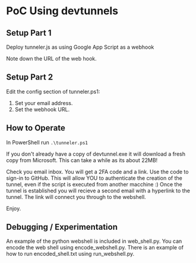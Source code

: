 # PoC Using devtunnels

## Setup Part 1
Deploy tunneler.js as using Google App Script as a webhook

Note down the URL of the web hook.

## Setup Part 2

Edit the config section of tunneler.ps1:

1. Set your email address.
2. Set the webhook URL.

## How to Operate
In PowerShell run `.\tunneler.ps1`

If you don't already have a copy of devtunnel.exe it will download a fresh copy from Microsoft. This can take a while as its about 22MB!

Check you email inbox. You will get a 2FA code and a link. Use the code to sign-in to GitHub.
This will allow YOU to authenticate the creation of the tunnel, even if the script is executed from another macchine :)
Once the tunnel is established you will recieve a second email with a hyperlink to the tunnel.
The link will connect you through to the webshell.

Enjoy.

## Debugging / Experimentation
An example of the python webshell is included in web_shell.py.
You can encode the web shell using encode_webshell.py.
There is an example of how to run encoded_shell.txt using run_webshell.py.
